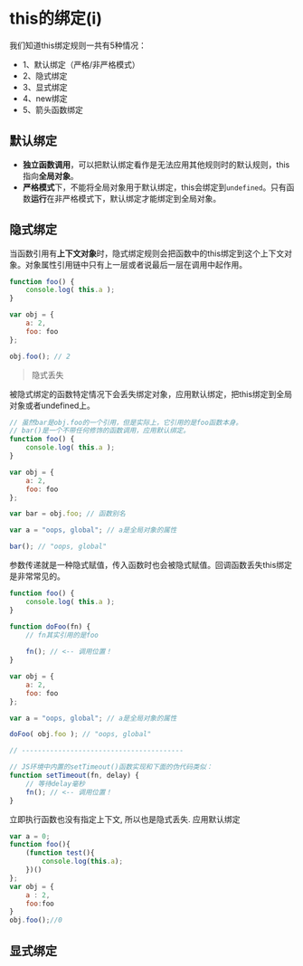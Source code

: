 # this的绑定(i)

我们知道this绑定规则一共有5种情况：

- 1、默认绑定（严格/非严格模式）
- 2、隐式绑定
- 3、显式绑定
- 4、new绑定
- 5、箭头函数绑定

## 默认绑定

- **独立函数调用**，可以把默认绑定看作是无法应用其他规则时的默认规则，this指向**全局对象**。
- **严格模式**下，不能将全局对象用于默认绑定，this会绑定到`undefined`。只有函数**运行**在非严格模式下，默认绑定才能绑定到全局对象。

## 隐式绑定

当函数引用有**上下文对象**时，隐式绑定规则会把函数中的this绑定到这个上下文对象。对象属性引用链中只有上一层或者说最后一层在调用中起作用。

```js
function foo() {
    console.log( this.a );
}

var obj = {
    a: 2,
    foo: foo
};

obj.foo(); // 2
```

> 隐式丢失

被隐式绑定的函数特定情况下会丢失绑定对象，应用默认绑定，把this绑定到全局对象或者undefined上。

```js
// 虽然bar是obj.foo的一个引用，但是实际上，它引用的是foo函数本身。
// bar()是一个不带任何修饰的函数调用，应用默认绑定。
function foo() {
    console.log( this.a );
}

var obj = {
    a: 2,
    foo: foo
};

var bar = obj.foo; // 函数别名

var a = "oops, global"; // a是全局对象的属性

bar(); // "oops, global"
```

参数传递就是一种隐式赋值，传入函数时也会被隐式赋值。回调函数丢失this绑定是非常常见的。

```js
function foo() {
    console.log( this.a );
}

function doFoo(fn) {
    // fn其实引用的是foo
    
    fn(); // <-- 调用位置！
}

var obj = {
    a: 2,
    foo: foo
};

var a = "oops, global"; // a是全局对象的属性

doFoo( obj.foo ); // "oops, global"

// ----------------------------------------

// JS环境中内置的setTimeout()函数实现和下面的伪代码类似：
function setTimeout(fn, delay) {
    // 等待delay毫秒
    fn(); // <-- 调用位置！
}
```

立即执行函数也没有指定上下文, 所以也是隐式丢失. 应用默认绑定

```javascript
var a = 0;
function foo(){
    (function test(){
        console.log(this.a);
    })()
};
var obj = {
    a : 2,
    foo:foo
}
obj.foo();//0
```

## 显式绑定